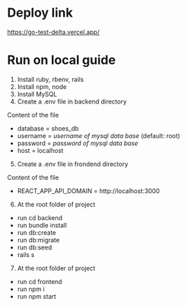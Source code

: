 # Deploy link
https://go-test-delta.vercel.app/
# Run on local guide
1. Install ruby, rbenv, rails
2. Install npm, node
3. Install MySQL
4. Create a .env file in backend directory

Content of the file
- database = shoes_db
- username = *username of mysql data base* (default: root)
- password = *password of mysql data base*
- host = localhost

5. Create a .env file in frondend directory

Content of the file
- REACT_APP_API_DOMAIN = http://localhost:3000
6.  At the root folder of project
  - run cd backend
  - run bundle install
  - run db:create
  - run db:migrate
  - run db:seed
  - rails s
7. At the root folder of project
  - run cd frontend
  - run npm i
  - run npm start
  
